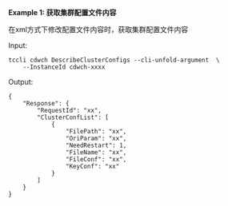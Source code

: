 **Example 1: 获取集群配置文件内容**

在xml方式下修改配置文件内容时，获取集群配置文件内容

Input: 

```
tccli cdwch DescribeClusterConfigs --cli-unfold-argument  \
    --InstanceId cdwch-xxxx
```

Output: 
```
{
    "Response": {
        "RequestId": "xx",
        "ClusterConfList": [
            {
                "FilePath": "xx",
                "OriParam": "xx",
                "NeedRestart": 1,
                "FileName": "xx",
                "FileConf": "xx",
                "KeyConf": "xx"
            }
        ]
    }
}
```

